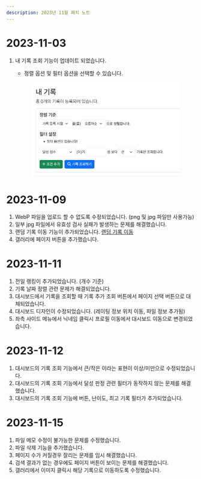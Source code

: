 ```yaml
---
description: 2023년 11월 패치 노트
---
```


# 2023-11-03

1.  내 기록 조회 기능이 업데이트 되었습니다.

    -   정렬 옵션 및 필터 옵션을 선택할 수 있습니다.

    <figure><img src="../.gitbook/assets/image (22).png" alt=""><figcaption></figcaption></figure>

# 2023-11-09

1. WebP 파일을 업로드 할 수 없도록 수정되었습니다. (png 및 jpg 파일만 사용가능)
2. 일부 jpg 파일에서 유효성 검사 실패가 발생하는 문제를 해결했습니다.
3. 랜덤 기록 이동 기능이 추가되었습니다. [랜덤 기록 이동](https://hard-archive.com/record/random)
4. 갤러리에 페이지 버튼을 추가했습니다.

# 2023-11-11

1. 전일 랭킹이 추가되었습니다. (개수 기준)
2. 기록 날짜 정렬 관련 문제가 해결되었습니다.
3. 대시보드에서 기록을 조회할 때 기록 추가 조회 버튼에서 페이지 선택 버튼으로 대체되었습니다.
4. 대시보드 디자인이 수정되었습니다. (레이팅 정보 위치 이동, 파일 정보 추가됨)
5. 좌측 사이드 메뉴에서 닉네임 클릭시 프로필 이동에서 대시보드 이동으로 변경되었습니다.

# 2023-11-12

1. 대시보드의 기록 조회 기능에서 큰/작은 이라는 표현이 이상/미만으로 수정되었습니다.
2. 대시보드의 기록 조회 기능에서 달성 판정 관련 필터가 동작하지 않는 문제를 해결했습니다.
3. 대시보드의 기록 조회 기능에 버튼, 난이도, 최고 기록 필터가 추가되었습니다.

# 2023-11-15

1. 파일 메모 수정이 불가능한 문제를 수정했습니다.
2. 파일 삭제 기능을 추가했습니다.
3. 페이지 수가 커질경우 잘리는 문제를 임시 해결했습니다.
4. 검색 결과가 없는 경우에도 페이지 버튼이 보이는 문제를 해결했습니다.
5. 갤러리에서 이미지 클릭시 해당 기록으로 이동하도록 수정했습니다.
